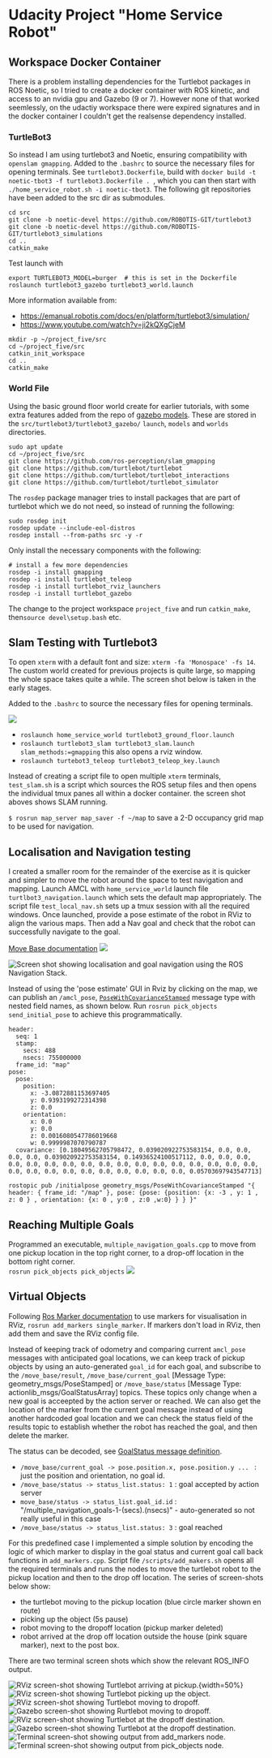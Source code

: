 # Udacity Project "Home Service Robot"

## Workspace Docker Container
There is a problem installing dependencies for the Turtlebot packages in ROS Noetic, so I tried to create a docker container with ROS kinetic, and access to an nvidia gpu and Gazebo (9 or 7). However none of that worked seemlessly, on the udactiy workspace there were expired signatures and in the docker container I couldn't get the realsense dependency installed.  

### TurtleBot3
So instead I am using turtlebot3 and Noetic, ensuring compatibility with `openslam gmapping`.  Added to the `.bashrc` to source the necessary files for opening terminals.  See `turtlebot3.Dockerfile`, build with `docker build -t noetic-tbot3 -f turtlebot3.Dockerfile . `, which you can then start with `./home_service_robot.sh -i noetic-tbot3`.   The following git repositories have been added to the src dir as submodules.

```
cd src
git clone -b noetic-devel https://github.com/ROBOTIS-GIT/turtlebot3
git clone -b noetic-devel https://github.com/ROBOTIS-GIT/turtlebot3_simulations
cd ..
catkin_make
```
Test launch with 
```
export TURTLEBOT3_MODEL=burger  # this is set in the Dockerfile
roslaunch turtlebot3_gazebo turtlebot3_world.launch
```

More information available from:
* https://emanual.robotis.com/docs/en/platform/turtlebot3/simulation/
* https://www.youtube.com/watch?v=ji2kQXgCjeM


```
mkdir -p ~/project_five/src
cd ~/project_five/src
catkin_init_workspace
cd ..
catkin_make
```

### World File
Using the basic ground floor world create for earlier tutorials, with some extra features added from the repo of [gazebo models](https://github.com/osrf/gazebo_models).  These are stored in the  `src/turtlebot3/turtlebot3_gazebo/` `launch`, `models` and `worlds` directories.

```
sudo apt update
cd ~/project_five/src
git clone https://github.com/ros-perception/slam_gmapping
git clone https://github.com/turtlebot/turtlebot
git clone https://github.com/turtlebot/turtlebot_interactions
git clone https://github.com/turtlebot/turtlebot_simulator

```
The `rosdep` package manager tries to install packages that are part of turtlebot which we do not need, so instead of running the following:
```
sudo rosdep init
rosdep update --include-eol-distros
rosdep install --from-paths src -y -r
```
Only install the necessary components with the following:
```
# install a few more dependencies
rosdep -i install gmapping
rosdep -i install turtlebot_teleop
rosdep -i install turtlebot_rviz_launchers
rosdep -i install turtlebot_gazebo
``` 
The change to the project workspace `project_five` and run `catkin_make`, then`source devel\setup.bash` etc.

## Slam Testing with Turtlebot3

To open `xterm` with a default font and size: `xterm -fa 'Monospace' -fs 14`. The custom world created for previous projects is quite large, so mapping the whole space takes quite a while.  The screen shot below is taken in the early stages. 

Added to the `.bashrc` to source the necessary files for opening terminals.

![](screen-shots/testing_slam_turtlebot3.png)

* `roslaunch home_service_world turtlebot3_ground_floor.launch `
* `roslaunch turtlebot3_slam turtlebot3_slam.launch slam_methods:=gmapping` this also opens a rviz window.
* `roslaunch turtebot3_teleop turtlebot3_teleop_key.launch`

Instead of creating a script file to open multiple `xterm` terminals, `test_slam.sh` is a script which  sources the ROS setup files and then opens the individual tmux panes all within a docker container.  the screen shot aboves shows SLAM running.



`$ rosrun map_server map_saver -f ~/map` to save a 2-D occupancy grid map to be used for navigation.

##  Localisation and Navigation testing

I created a smaller room for the remainder of the exercise as it is quicker and simpler to move the robot around the space to test navigation and mapping.  Launch AMCL with `home_service_world` launch file `turtlbot3_navigation.launch` which sets the default map appropriately.  The script file `test_local_nav.sh` sets up a tmux session with all the required windows. Once launched, provide a pose estimate of the robot in RViz to align the various maps.  Then add a Nav goal and check that the robot can successfully navigate to the goal.

[Move Base documentation](http://wiki.ros.org/move_base)
![](http://wiki.ros.org/move_base?action=AttachFile&do=view&target=overview_tf.png)

![Screen shot showing localisation and goal navigation using the ROS Navigation Stack.](screen-shots/testing_goal_nav.png)

Instead of using the 'pose estimate' GUI in Rviz by clicking on the map, we can publish an `/amcl_pose`,  [`PoseWithCovarianceStamped`](http://docs.ros.org/en/noetic/api/geometry_msgs/html/msg/PoseWithCovarianceStamped.html) message type with nested field names, as shown below.  Run `rosrun pick_objects send_initial_pose` to achieve this programmatically.

```
header: 
  seq: 1
  stamp: 
    secs: 488
    nsecs: 755000000
  frame_id: "map"
pose: 
  pose: 
    position: 
      x: -3.0872881153697405
      y: 0.9393199272314398
      z: 0.0
    orientation: 
      x: 0.0
      y: 0.0
      z: 0.0016080547786019668
      w: 0.9999987070790787
  covariance: [0.18049562705798472, 0.039020922753583154, 0.0, 0.0, 0.0, 0.0, 0.039020922753583154, 0.14936524100517112, 0.0, 0.0, 0.0, 0.0, 0.0, 0.0, 0.0, 0.0, 0.0, 0.0, 0.0, 0.0, 0.0, 0.0, 0.0, 0.0, 0.0, 0.0, 0.0, 0.0, 0.0, 0.0, 0.0, 0.0, 0.0, 0.0, 0.0, 0.05703697943547713]

```

```
rostopic pub /initialpose geometry_msgs/PoseWithCovarianceStamped "{ header: { frame_id: "/map" }, pose: {pose: {position: {x: -3 , y: 1 , z: 0 } , orientation: {x: 0 , y:0 , z:0 ,w:0} } } }"
```


## Reaching Multiple Goals
Programmed an executable, `multiple_navigation_goals.cpp` to move from one pickup location in the top right corner, to a drop-off location in the bottom right corner.  
`rosrun pick_objects pick_objects`
![](screen-shots/multiple_goals.png)


## Virtual Objects
Following [Ros Marker documentation](http://wiki.ros.org/rviz/Tutorials/Markers%3A%20Basic%20Shapes) to use markers for visualisation in RViz, `rosrun add_markers single_marker`. If markers don't load in RViz, then add them and save the RViz config file.  

Instead of keeping track of odometry and comparing current `amcl_pose` messages with anticipated goal locations, we can keep track of pickup objects by using an auto-generated `goal_id` for each goal, and subscribe to the `/move_base/result`, `/move_base/current_goal` [Message Type: geometry_msgs/PoseStamped] or `/move_base/status` [Message Type: actionlib_msgs/GoalStatusArray] topics. These topics only change when a new goal is acceepted by the action server or reached. We can also get the location of the marker from the current goal message instead of using another hardcoded goal location and we can check the status field of the results topic to establish whether the robot has reached the goal, and then delete the marker.  

The status can be decoded, see [GoalStatus message definition](http://docs.ros.org/en/noetic/api/actionlib_msgs/html/msg/GoalStatus.html).
* `/move_base/current_goal -> pose.position.x, pose.position.y ... ` : just the position and orientation, no goal id.
* `/move_base/status -> status_list.status: 1` : goal accepted by action server
* `move_base/status -> status_list.goal_id.id` : "/multiple_navigation_goals-1-(secs).(nsecs)" - auto-generated so not really useful in this case
* `/move_base/status -> status_list.status: 3` : goal reached 

For this predefined case I implemented a simple solution by encoding the logic of which marker to display in the goal status and current goal call back functions in `add_markers.cpp`.  Script file `/scripts/add_makers.sh` opens all the required terminals and runs the nodes to move the turtlebot robot to the pickup location and then to the drop off location.  The series of screen-shots below show:
* the turtlebot moving to the pickup location (blue circle marker shown en route)
* picking up the object (5s pause)
* robot moving to the dropoff location (pickup marker deleted)
* robot arrived at the drop off location outside the house (pink square marker), next to the post box.  

There are two terminal screen shots which show the relevant ROS_INFO output.

![RViz screen-shot showing Turtlebot arriving at pickup.](screen-shots/1-moving-to-pickup.png){width=50%}
![RViz screen-shot showing Turtlebot picking up the object.](screen-shots/2-picking-up.png)
![RViz screen-shot showing Turtlebot moving to dropoff.](screen-shots/3-moving-to-dropoff.png)
![Gazebo screen-shot showing Rurtlebot moving to dropoff.](screen-shots/4-moving-to-dropoff.png)
![RViz screen-shot showing Turtlebot at the dropoff destination.](screen-shots/5-arrived-at-dropoff.png)
![Gazebo screen-shot showing Turtlebot at the dropoff destination.](screen-shots/6-dropoff.png)
![Terminal screen-shot showing output from add_markers node.](screen-shots/add_markers-terminal.png)
![Terminal screen-shot showing output from pick_objects node.](screen-shots/pick_objects-terminal.png)
